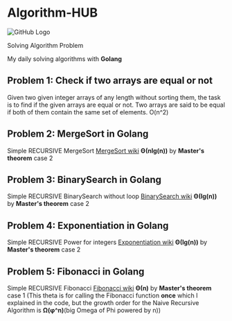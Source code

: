 # Algorithm-HUB
![GitHub Logo](https://raw.githubusercontent.com/Mhdaan/Algorithm-HUB/main/img/logo.png)

Solving Algorithm Problem

My daily solving algorithms with **Golang**
## Problem 1: Check if two arrays are equal or not 
Given two given integer arrays of any length without sorting them, the task is to find if the given arrays are equal or not. Two arrays are said to be equal if both of them contain the same set of elements. O(n^2)
## Problem 2: MergeSort in Golang
Simple RECURSIVE MergeSort [MergeSort wiki](https://en.wikipedia.org/wiki/Merge_sort) **Θ(nlg(n))** by **Master's theorem** case 2
## Problem 3: BinarySearch in Golang
Simple RECURSIVE BinarySearch without loop [BinarySearch wiki](https://en.wikipedia.org/wiki/Binary_search_algorithm) **Θ(lg(n))** by **Master's theorem** case 2
## Problem 4: Exponentiation in Golang
Simple RECURSIVE Power for integers [Exponentiation wiki](https://en.wikipedia.org/wiki/Exponentiation) **Θ(lg(n))** by **Master's theorem** case 2
## Problem 5: Fibonacci in Golang
Simple RECURSIVE Fibonacci [Fibonacci wiki](https://en.wikipedia.org/wiki/Fibonacci_number) **Θ(n)** by **Master's theorem** case 1 (This theta is for calling the Fibonacci function **once** which I explained in the code, but the growth order for the Naive Recursive Algorithm is **Ω(φ^n)**(big Omega of Phi powered by n))
